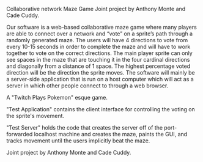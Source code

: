 Collaborative network Maze Game
Joint project by Anthony Monte and Cade Cuddy.

Our software is a web-based collaborative maze game where many players are able to connect over a network and “vote” on a sprite’s path through a randomly generated maze. The users will have 4 directions to vote from every 10-15 seconds in order to complete the maze and will have to work together to vote on the correct directions. The main player sprite can only see spaces in the maze that are touching it in the four cardinal directions and diagonally from a distance of 1 space. The highest percentage voted direction will be the direction the sprite moves. The software will mainly be a server-side application that is run on a host computer which will act as a server in which other people connect to through a web browser.

A "Twitch Plays Pokemon" esque game.

"Test Application" contains the client interface for controlling the voting on the sprite's movement.

"Test Server" holds the code that creates the server off of the port-forwarded localhost machine and creates the maze, paints the GUI, and tracks movement until the users implicitly beat the maze.

Joint project by Anthony Monte and Cade Cuddy.

